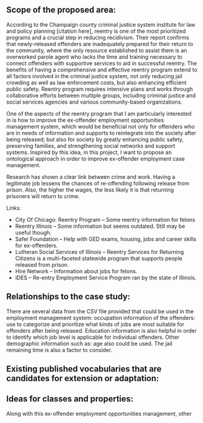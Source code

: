 ## Scope of the proposed area:
According to the Champaign county criminal justice system institute for law and policy planning [citation here], reentry is one of the most prioritized programs and a crucial step in reducing recidivism. Their report confirms that newly-released offenders are inadequately prepared for their return to the community, where the only resource established to assist them is an overworked parole agent who lacks the time and training necessary to connect offenders with supportive services to aid in successful reentry. The benefits of having a comprehensive and effective reentry program extend to all factors involved in the criminal justice system, not only reducing jail crowding as well as law enforcement costs, but also enhancing efficient public safety. Reentry program requires intensive plans and works through collaborative efforts between multiple groups, including criminal justice and social services agencies and various community-based organizations. 

One of the aspects of the reentry program that I am particularly interested in is how to improve the ex-offender employment opportunities management system, which would be beneficial not only for offenders who are in needs of information and supports to reintegrate into the society after being released; but also for society by greatly enhancing public safety, preserving families, and strengthening social networks and support systems. Inspired by this idea, in this project, I want to propose an ontological approach in order to improve ex-offender employment case management. 

Research has shown a clear link between crime and work. Having a legitimate job lessens the chances of re-offending following release from prison. Also, the higher the wages, the less likely it is that returning prisoners will return to crime. 

Links:
- City Of Chicago: Reentry Program –  Some reentry information for felons
- Reentry Illinois – Some information but seems outdated. Still may be useful though.
- Safer Foundation – Help with GED exams, housing, jobs and career skills for ex-offenders.
- Lutheran Social Services of Illinois – Reentry Services for Returning Citizens is a multi-faceted statewide program that supports people released from prison.
- Hire Network – Information about jobs for felons.
- IDES –  Re-entry Employment Service Program ran by the state of Illinois.

## Relationships to the case study:
There are several data from the CSV file provided that could be used in the employment management system: occupation information of the offenders: use to categorize and prioritize what kinds of jobs are most suitable for offenders after being released. Education information is also helpful in order to identify which job level is applicable for individual offenders. Other demographic information such as: age also could be used. The jail remaining time is also a factor to consider. 

## Existing published vocabularies that are candidates for extension or adaptation:

## Ideas for classes and properties:
Along with this ex-offender employment opportunities management, other 
